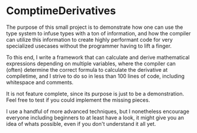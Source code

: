 # ComptimeDerivatives
The purpose of this small project is to demonstrate how one can use the type system to infuse types with a ton of information, and how the compiler can utilize this information to create highly performant code for very specialized usecases without the programmer having to lift a finger.

To this end, I write a framework that can calculate and derive mathematical expressions depending on multiple variables, where the compiler can (often) determine the correct formula to calculate the derivative at compiletime, and I strive to do so in less than 100 lines of code, including whitespace and comments.

It is not feature complete, since its purpose is just to be a demonstration. Feel free to test if you could implement the missing pieces.

I use a handful of more advanced techniques, but I nonetheless encourage everyone including beginners to at least have a look, it might give you an idea of whats possible, even if you don't understand it all yet.


